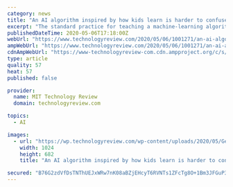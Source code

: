 ```yaml
---
category: news
title: "An AI algorithm inspired by how kids learn is harder to confuse"
excerpt: "The standard practice for teaching a machine-learning algorithm is to give it all the details at once. Say you’re building an image classification system to recognize different species of animals. You show it examples of each species and label them accordingly: “German shepherd” and “poodle” for dogs,"
publishedDateTime: 2020-05-06T17:18:00Z
webUrl: "https://www.technologyreview.com/2020/05/06/1001271/an-ai-algorithm-inspired-by-how-kids-learn-is-harder-to-confuse"
ampWebUrl: "https://www.technologyreview.com/2020/05/06/1001271/an-ai-algorithm-inspired-by-how-kids-learn-is-harder-to-confuse/amp/"
cdnAmpWebUrl: "https://www-technologyreview-com.cdn.ampproject.org/c/s/www.technologyreview.com/2020/05/06/1001271/an-ai-algorithm-inspired-by-how-kids-learn-is-harder-to-confuse/amp/"
type: article
quality: 57
heat: 57
published: false

provider:
  name: MIT Technology Review
  domain: technologyreview.com

topics:
  - AI

images:
  - url: "https://wp.technologyreview.com/wp-content/uploads/2020/05/GettyImages-833615328.jpg?w=1024"
    width: 1024
    height: 682
    title: "An AI algorithm inspired by how kids learn is harder to confuse"

secured: "B76G2zdVfDsTNThUEJxWRw7nK08aBZjEHcyT6RVNTs1ZFcTg8O+1Bm3JFGuP37foei2SSj6B34Yzw5R8pjfnYvhlrH6w7b2lf5deEGXiKW49+8YEOeQy5QMsQ0Skuzlzqr1ShgO8c52SAP2CA9KSB9YAfdsEjSbKEJhKvDHj4HlmraLtsYyTBiU7085uV0sYXWN16iCSVTYKQtgvS5aiGLlvKkdo+xtlyAFUXwb9nXS8pqe4VjWikkDszMce6pWIgbZ+mA0Ydxporob+Tx33VY9PK0UIqYiqiBUEfJUJKD72s9LJLUhQwOfiZYrQXWHL;JdTUcsqz3aCoFXWbKcFQqA=="
---
```


